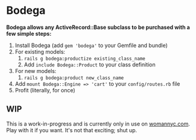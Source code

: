 # Bodega

**Bodega allows any ActiveRecord::Base subclass to be purchased with a few simple steps:**

1. Install Bodega (add `gem 'bodega'` to your Gemfile and bundle)
2. For existing models:
	1. `rails g bodega:productize existing_class_name`
	2. Add `include Bodega::Product` to your class definition
3. For new models:
	1. `rails g bodega:product new_class_name`
4. Add `mount Bodega::Engine => 'cart'` to your `config/routes.rb` file
5. Profit (literally, for once)

## WIP

This is a work-in-progress and is currently only in use on [womannyc.com](http://www.womannyc.com). Play with it if you want. It's not that exciting; shut up.
